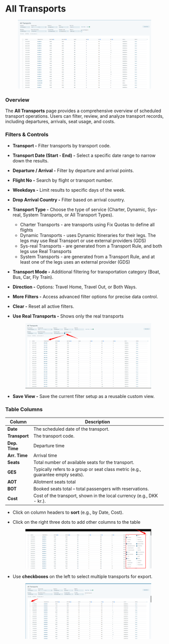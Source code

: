 # All Transports

<figure><img src="../.gitbook/assets/image (18).png" alt=""><figcaption></figcaption></figure>

### Overview

The **All Transports** page provides a comprehensive overview of scheduled transport operations. Users can filter, review, and analyze transport records, including departures, arrivals, seat usage, and costs.

### Filters & Controls

* **Transport -** Filter transports by transport code.
* **Transport Date (Start - End) -** Select a specific date range to narrow down the results.
* **Departure / Arrival -** Filter by departure and arrival points.
* **Flight No -** Search by flight or transport number.
* **Weekdays -** Limit results to specific days of the week.
* **Drop Arrival Country -** Filter based on arrival country.
* **Transport Type -** Choose the type of service (Charter, Dynamic, Sys-real, System Transports, or All Transport Types).
  * Charter Transports - are transports using Fix Quotas to define all flights
  * Dynamic Transports - uses Dynamic Itineraries for their legs. The legs may use Real Transport or use external providers (GDS)
  * Sys-real Transports - are generated from a Transport Rule, and both legs use Real Transports
  * System Transports - are generated from a Transport Rule, and at least one of the legs uses an external provider (GDS)&#x20;
* **Transport Mode -** Additional filtering for transportation category (Boat, Bus, Car, Fly Train).
* **Direction -** Options: Travel Home, Travel Out, or Both Ways.
* **More Filters -** Access advanced filter options for precise data control.
* **Clear -** Reset all active filters.
*   **Use Real Transports -** Shows only the real transports&#x20;

    <figure><img src="../.gitbook/assets/image (3) (1).png" alt=""><figcaption></figcaption></figure>
* **Save View -** Save the current filter setup as a reusable custom view.

### Table Columns

| Column        | Description                                                                     |
| ------------- | ------------------------------------------------------------------------------- |
| **Date**      | The scheduled date of the transport.                                            |
| **Transport** | The transport code.                                                             |
| **Dep. Time** | Departure time                                                                  |
| **Arr. Time** | Arrival time                                                                    |
| **Seats**     | Total number of available seats for the transport.                              |
| **GES**       | Typically refers to a group or seat class metric (e.g., guarantee empty seats). |
| **AOT**       | Allotment seats total                                                           |
| **BOT**       | Booked seats total – total passengers with reservations.                        |
| **Cost**      | Cost of the transport, shown in the local currency (e.g., DKK - kr.).           |

* Click on column headers to **sort** (e.g., by Date, Cost).
*   Click on the right three dots to add other columns to the table&#x20;

    <figure><img src="../.gitbook/assets/image (1) (1).png" alt=""><figcaption></figcaption></figure>
*   Use **checkboxes** on the left to select multiple transports for export.&#x20;

    <figure><img src="../.gitbook/assets/image (2) (1).png" alt=""><figcaption></figcaption></figure>
